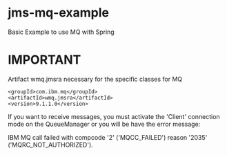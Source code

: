 # jms-mq-example
Basic Example to use MQ with Spring

# IMPORTANT
Artifact wmq.jmsra necessary for the specific classes for MQ

    <groupId>com.ibm.mq</groupId>
    <artifactId>wmq.jmsra</artifactId>
    <version>9.1.1.0</version>

If you want to receive messages, you must activate the 'Client' connection mode on the QueueManager or you will be have the error message:

IBM MQ call failed with compcode '2' ('MQCC_FAILED') reason '2035' ('MQRC_NOT_AUTHORIZED').
